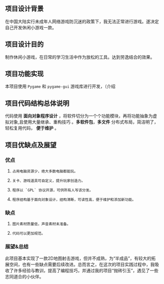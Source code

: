 ## 项目设计背景

在中国大陆实行未成年人网络游戏防沉迷的政策下，我无法正常进行游戏。遂决定自己开发休闲小游戏一款。

## 项目设计目的

制作休闲小游戏，在日常的学习生活中作为放松的工具。达到劳逸结合的效果。

## 项目功能实现

本项目使用 `Pygame` 和 `pygame-gui` 游戏库进行开发，（介绍

## 项目代码结构总体说明

代码使用 **面向对象程序设计** ，将软件切分为一个个功能模块，再将功能抽象为虚拟对象,且使用大量继承、重构技巧 。**多软件包**，**多文件** 分布式布局，简洁明了，轻松复用代码， **便于维护** 。

## 项目优缺点及展望

### 优点

1.     占用电脑资源少，绝大多数电脑都能玩。
2.     关卡、游戏道具可自定义，提升玩家创造力。
3.     程序以 `GPL` 协议开源，可供所有人写该分发。
4.     程序结构基于面向对象设计，结构清晰，可读性高，便于维护和添加新功能。

### 缺点

1.     图片素材质量低，声音素材未准备。
2.     代码可以更加规范。

### 展望&总结

此项目基本实现了一款2D地图射击游戏，但并不成熟，为“半成品”，有较大的拓展空间，也有一些缺点需要后续改进。总而言之，在这次的项目实践过程中，我吸收了许多经验与教训，提高了编程技巧，并通过我的项目“抛砖引玉”，遇见了一些志同道合的小伙伴。